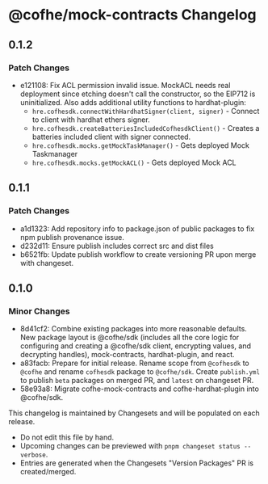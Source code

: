 # @cofhe/mock-contracts Changelog

## 0.1.2

### Patch Changes

- e121108: Fix ACL permission invalid issue. MockACL needs real deployment since etching doesn't call the constructor, so the EIP712 is uninitialized. Also adds additional utility functions to hardhat-plugin:
  - `hre.cofhesdk.connectWithHardhatSigner(client, signer)` - Connect to client with hardhat ethers signer.
  - `hre.cofhesdk.createBatteriesIncludedCofhesdkClient()` - Creates a batteries included client with signer connected.
  - `hre.cofhesdk.mocks.getMockTaskManager()` - Gets deployed Mock Taskmanager
  - `hre.cofhesdk.mocks.getMockACL()` - Gets deployed Mock ACL

## 0.1.1

### Patch Changes

- a1d1323: Add repository info to package.json of public packages to fix npm publish provenance issue.
- d232d11: Ensure publish includes correct src and dist files
- b6521fb: Update publish workflow to create versioning PR upon merge with changeset.

## 0.1.0

### Minor Changes

- 8d41cf2: Combine existing packages into more reasonable defaults. New package layout is @cofhe/sdk (includes all the core logic for configuring and creating a @cofhe/sdk client, encrypting values, and decrypting handles), mock-contracts, hardhat-plugin, and react.
- a83facb: Prepare for initial release. Rename scope from `@cofhesdk` to `@cofhe` and rename `cofhesdk` package to `@cofhe/sdk`. Create `publish.yml` to publish `beta` packages on merged PR, and `latest` on changeset PR.
- 58e93a8: Migrate cofhe-mock-contracts and cofhe-hardhat-plugin into @cofhe/sdk.

This changelog is maintained by Changesets and will be populated on each release.

- Do not edit this file by hand.
- Upcoming changes can be previewed with `pnpm changeset status --verbose`.
- Entries are generated when the Changesets "Version Packages" PR is created/merged.
